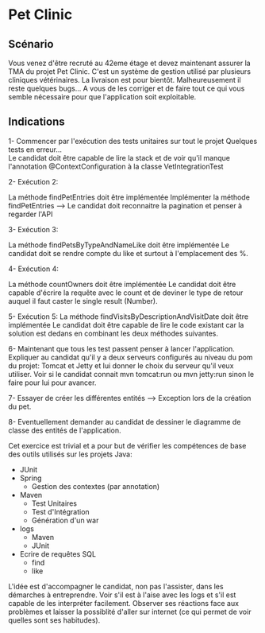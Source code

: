 # Pet Clinic

## Scénario

Vous venez d'être recruté au 42eme étage et devez maintenant assurer la TMA du projet Pet Clinic.
C'est un système de gestion utilisé par plusieurs cliniques vétérinaires. La livraison est pour bientôt. Malheureusement il reste quelques bugs...
A vous de les corriger et de faire tout ce qui vous semble nécessaire pour que l'application soit exploitable.


## Indications

1- Commencer par l'exécution des tests unitaires sur tout le projet
Quelques tests en erreur...  
Le candidat doit être capable de lire la stack et de voir qu'il manque l'annotation @ContextConfiguration à la classe VetIntegrationTest

2- Exécution 2:

La méthode findPetEntries doit être implémentée	
Implémenter la méthode findPetEntries --> Le candidat doit reconnaitre la pagination et penser à regarder l'API

3- Exécution 3:

La méthode findPetsByTypeAndNameLike doit être implémentée
Le candidat doit se rendre compte du like et surtout à l'emplacement des %.

4- Exécution 4:

La méthode countOwners doit être implémentée
Le candidat doit être capable d'écrire la requête avec le count et de deviner le type de retour auquel il faut caster le single result (Number).

5- Exécution 5:
La méthode findVisitsByDescriptionAndVisitDate doit être implémentée
Le candidat doit être capable de lire le code existant car la solution est dedans en combinant les deux méthodes suivantes.

6- Maintenant que tous les test passent penser à lancer l'application.
Expliquer au candidat qu'il y a deux serveurs configurés au niveau du pom du projet: Tomcat et Jetty et lui donner le choix du serveur qu'il veux utiliser.
Voir si le candidat connait mvn tomcat:run ou mvn jetty:run sinon le faire pour lui pour avancer.

7- Essayer de créer les différentes entités --> Exception lors de la création du pet.

8- Eventuellement demander au candidat de dessiner le diagramme de classe des entités de l'application.

Cet exercice est trivial et a pour but de vérifier les compétences de base des outils utilisés sur les projets Java:
- JUnit
- Spring
	- Gestion des contextes (par annotation)
- Maven
	- Test Unitaires
	- Test d'Intégration
	- Génération d'un war
- logs
	- Maven
	- JUnit
- Ecrire de requêtes SQL
	- find
	- like

L'idée est d'accompagner le candidat, non pas l'assister, dans les démarches à entreprendre.
Voir s'il est à l'aise avec les logs et s'il est capable de les interpréter facilement.
Observer ses réactions face aux problèmes et laisser la possiblité d'aller sur internet (ce qui permet de voir quelles sont ses habitudes).

